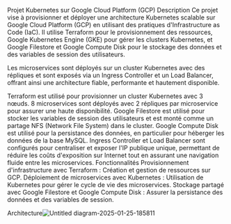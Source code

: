 Projet Kubernetes sur Google Cloud Platform (GCP)
Description
Ce projet vise à provisionner et déployer une architecture Kubernetes scalable sur Google Cloud Platform (GCP) en utilisant des pratiques d'Infrastructure as Code (IaC). Il utilise Terraform pour le provisionnement des ressources, Google Kubernetes Engine (GKE) pour gérer les clusters Kubernetes, et Google Filestore et Google Compute Disk pour le stockage des données et des variables de session des utilisateurs.

Les microservices sont déployés sur un cluster Kubernetes avec des répliques et sont exposés via un Ingress Controller et un Load Balancer, offrant ainsi une architecture fiable, performante et hautement disponible.


Terraform est utilisé pour provisionner un cluster Kubernetes avec 3 nœuds.
8 microservices sont déployés avec 2 répliques par microservice pour assurer une haute disponibilité.
Google Filestore est utilisé pour stocker les variables de session des utilisateurs et est monté comme un partage NFS (Network File System) dans le cluster.
Google Compute Disk est utilisé pour la persistance des données, en particulier pour héberger les données de la base MySQL.
Ingress Controller et Load Balancer sont configurés pour centraliser et exposer l'IP publique unique, permettant de réduire les coûts d'exposition sur Internet tout en assurant une navigation fluide entre les microservices.
Fonctionnalités
Provisionnement d'infrastructure avec Terraform : Création et gestion de ressources sur GCP.
Déploiement de microservices avec Kubernetes : Utilisation de Kubernetes pour gérer le cycle de vie des microservices.
Stockage partagé avec Google Filestore et Google Compute Disk : Assurer la persistance des données et des variables de session.

Architecture![Untitled diagram-2025-01-25-185811](https://github.com/user-attachments/assets/24093adc-4d07-4e51-b467-75e9392cd95d)
